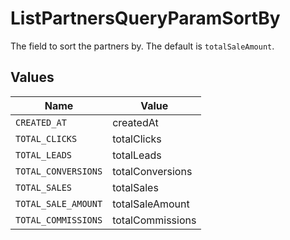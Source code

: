 # ListPartnersQueryParamSortBy

The field to sort the partners by. The default is `totalSaleAmount`.


## Values

| Name                | Value               |
| ------------------- | ------------------- |
| `CREATED_AT`        | createdAt           |
| `TOTAL_CLICKS`      | totalClicks         |
| `TOTAL_LEADS`       | totalLeads          |
| `TOTAL_CONVERSIONS` | totalConversions    |
| `TOTAL_SALES`       | totalSales          |
| `TOTAL_SALE_AMOUNT` | totalSaleAmount     |
| `TOTAL_COMMISSIONS` | totalCommissions    |